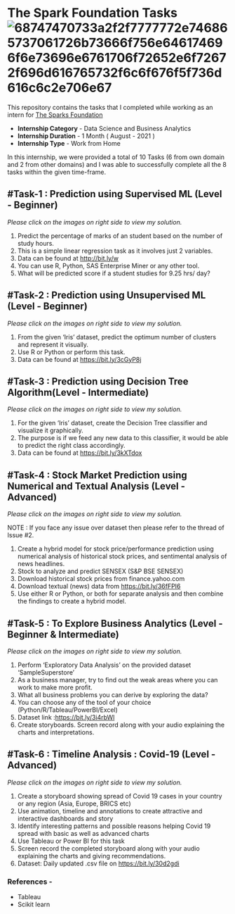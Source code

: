 # The Spark Foundation Tasks            ![68747470733a2f2f7777772e746865737061726b73666f756e646174696f6e73696e6761706f72652e6f72672f696d616765732f6c6f676f5f736d616c6c2e706e67](https://user-images.githubusercontent.com/88054419/129256427-33e4915f-2985-4cc7-bfb0-c02e3ac60d2f.png)

This repository contains the tasks that I completed while working as an intern for [The Sparks Foundation](https://www.thesparksfoundationsingapore.org/)
- **Internship Category** - Data Science and Business Analytics
- **Internship Duration** - 1 Month ( August - 2021 )
- **Internship Type** - Work from Home

In this internship, we were provided a total of 10 Tasks (6 from own domain and 2 from other domains) and I was able to successfully complete all the 8 tasks within the given time-frame.

## #Task-1 : Prediction using Supervised ML (Level - Beginner)    
*Please click on the images on right side to view my solution.*
1. Predict the percentage of marks of an student based on the number of study hours.
2. This is a simple linear regression task as it involves just 2 variables.
3. Data can be found at http://bit.ly/w
4. You can use R, Python, SAS Enterprise Miner or any other tool.
5. What will be predicted score if a student studies for 9.25 hrs/ day?

## #Task-2 : Prediction using Unsupervised ML (Level - Beginner)
*Please click on the images on right side to view my solution.*

1. From the given ‘Iris’ dataset, predict the optimum number of clusters and represent it visually.
2. Use R or Python or perform this task.
3. Data can be found at https://bit.ly/3cGyP8j


## #Task-3 : Prediction using Decision Tree Algorithm(Level - Intermediate)
*Please click on the images on right side to view my solution.*

1. For the given ‘Iris’ dataset, create the Decision Tree classifier and visualize it graphically.
2. The purpose is if we feed any new data to this classifier, it would be able to predict the right class accordingly.
3. Data can be found at https://bit.ly/3kXTdox


## #Task-4 : Stock Market Prediction using Numerical and Textual Analysis (Level - Advanced)
*Please click on the images on right side to view my solution.*

NOTE : If you face any issue over dataset then please refer to the thread of Issue #2.

1. Create a hybrid model for stock price/performance prediction using numerical analysis of historical stock prices, and sentimental analysis of news headlines.
2. Stock to analyze and predict SENSEX (S&P BSE SENSEX)
3. Download historical stock prices from finance.yahoo.com
4. Download textual (news) data from https://bit.ly/36fFPI6
5. Use either R or Python, or both for separate analysis and then combine the findings to create a hybrid model.


## #Task-5 : To Explore Business Analytics (Level - Beginner & Intermediate)
*Please click on the images on right side to view my solution.*

1. Perform ‘Exploratory Data Analysis’ on the provided dataset ‘SampleSuperstore’
2. As a business manager, try to find out the weak areas where you can work to make more profit.
3. What all business problems you can derive by exploring the data?
4. You can choose any of the tool of your choice (Python/R/Tableau/PowerBI/Excel)
5. Dataset link :https://bit.ly/3i4rbWl
6. Create storyboards. Screen record along with your audio explaining the charts and interpretations.


## #Task-6 : Timeline Analysis : Covid-19 (Level - Advanced)
*Please click on the images on right side to view my solution.*

1. Create a storyboard showing spread of Covid 19 cases in your country or any region (Asia, Europe, BRICS etc)
2. Use animation, timeline and annotations to create attractive and interactive dashboards and story
3. Identify interesting patterns and possible reasons helping Covid 19 spread with basic as well as advanced charts
4. Use Tableau or Power BI for this task
5. Screen record the completed storyboard along with your audio explaining the charts and giving recommendations.
6. Dataset: Daily updated .csv file on https://bit.ly/30d2gdi

### References -
- Tableau
- Scikit learn









